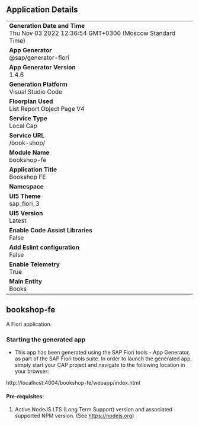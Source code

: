 ## Application Details
|               |
| ------------- |
|**Generation Date and Time**<br>Thu Nov 03 2022 12:36:54 GMT+0300 (Moscow Standard Time)|
|**App Generator**<br>@sap/generator-fiori|
|**App Generator Version**<br>1.4.6|
|**Generation Platform**<br>Visual Studio Code|
|**Floorplan Used**<br>List Report Object Page V4|
|**Service Type**<br>Local Cap|
|**Service URL**<br>/book-shop/
|**Module Name**<br>bookshop-fe|
|**Application Title**<br>Bookshop FE|
|**Namespace**<br>|
|**UI5 Theme**<br>sap_fiori_3|
|**UI5 Version**<br>Latest|
|**Enable Code Assist Libraries**<br>False|
|**Add Eslint configuration**<br>False|
|**Enable Telemetry**<br>True|
|**Main Entity**<br>Books|

## bookshop-fe

A Fiori application.

### Starting the generated app

-   This app has been generated using the SAP Fiori tools - App Generator, as part of the SAP Fiori tools suite.  In order to launch the generated app, simply start your CAP project and navigate to the following location in your browser:

http://localhost:4004/bookshop-fe/webapp/index.html

#### Pre-requisites:

1. Active NodeJS LTS (Long Term Support) version and associated supported NPM version.  (See https://nodejs.org)


